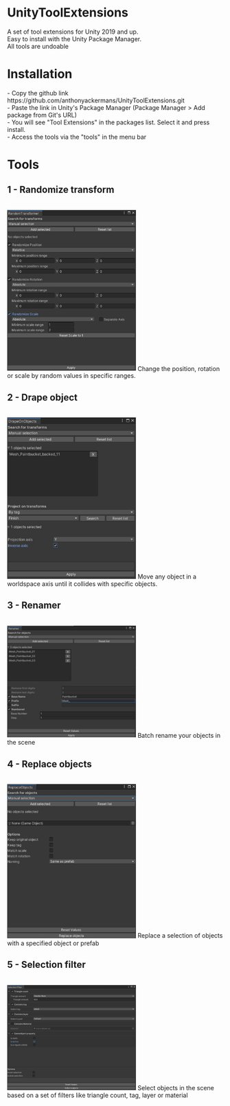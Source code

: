 # UnityToolExtensions
A set of tool extensions for Unity 2019 and up.<br>
Easy to install with the Unity Package Manager.<br>
All tools are undoable

<H1>Installation</H1>
- Copy the github link https://github.com/anthonyackermans/UnityToolExtensions.git <br>
- Paste the link in Unity's Package Manager (Package Manager > Add package from Git's URL)<br>
- You will see "Tool Extensions" in the packages list. Select it and press install.<br>
- Access the tools via the "tools" in the menu bar

<H1>Tools</H1>
<H2>1 - Randomize transform</H2><br>
<img src="images/randomtransform_screenshot.jpg" width="300"></img>
Change the position, rotation or scale by random values in specific ranges.<br>

<H2>2 - Drape object</H2><br>
<img src="images/drapeobjects_screenshot.jpg" width="300"></img>
Move any object in a worldspace axis until it collides with specific objects. <br>

<H2>3 - Renamer</H2><br>
<img src="images/renamer_screenshot.jpg" width="300"></img>
Batch rename your objects in the scene<br>

<H2>4 - Replace objects</H2><br>
<img src="images/replaceobjects_screenshot.jpg" width="300"></img>
Replace a selection of objects with a specified object or prefab<br>

<H2>5 - Selection filter</H2><br>
<img src="images/Selectionfilter_screenshot.jpg" width="300"></img>
Select objects in the scene based on a set of filters like triangle count, tag, layer or material<br>
